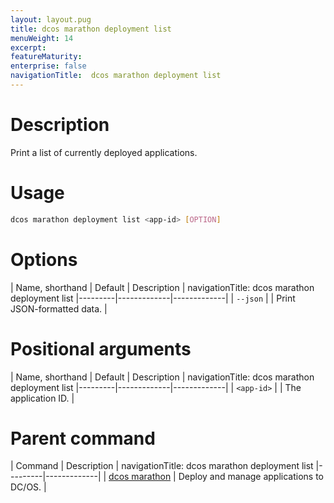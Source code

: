 ```yaml
---
layout: layout.pug
title: dcos marathon deployment list
menuWeight: 14
excerpt:
featureMaturity:
enterprise: false
navigationTitle:  dcos marathon deployment list
---
```


<!-- This source repo for this topic is https://github.com/dcos/dcos-docs -->


# Description
Print a list of currently deployed applications.

# Usage

```bash
dcos marathon deployment list <app-id> [OPTION]
```

# Options

| Name, shorthand | Default | Description |
navigationTitle:  dcos marathon deployment list
|---------|-------------|-------------|
| `--json`   |             |  Print JSON-formatted data. |

# Positional arguments

| Name, shorthand | Default | Description |
navigationTitle:  dcos marathon deployment list
|---------|-------------|-------------|
| `<app-id>`   |             |  The application ID. |

# Parent command

| Command | Description |
navigationTitle:  dcos marathon deployment list
|---------|-------------|
| [dcos marathon](/docs/1.10/cli/command-reference/dcos-marathon/) | Deploy and manage applications to DC/OS. |

<!-- # Examples -->
